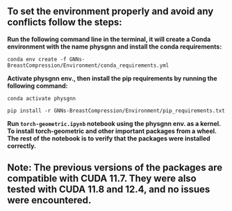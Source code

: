 ## To set the environment properly and avoid any conflicts follow the steps:
**Run the following command line in the terminal, it will create a Conda environment with the name physgnn and install the conda requirements:**
   
  `conda env create -f GNNs-BreastCompression/Environment/conda_requirements.yml`
  
**Activate physgnn env., then install the pip requirements by running the following command:**
   
  `conda activate physgnn`
  
  `pip install -r GNNs-BreastCompression/Environment/pip_requirements.txt`
  
**Run `torch-geometric.ipynb` notebook using the physgnn env. as a kernel. To install torch-geometric and other important packages from a wheel. The rest of the notebook is to verify that the packages were installed correctly.**

## Note: The previous versions of the packages are compatible with CUDA 11.7. They were also tested with CUDA 11.8 and 12.4, and no issues were encountered.
